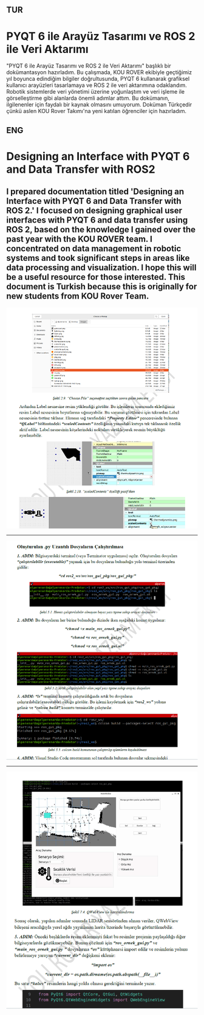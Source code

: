 ## TUR
# PYQT 6 ile Arayüz Tasarımı ve ROS 2 ile Veri Aktarımı
"PYQT 6 ile Arayüz Tasarımı ve ROS 2 ile Veri Aktarımı" başlıklı bir dokümantasyon hazırladım. Bu çalışmada, KOU ROVER ekibiyle geçtiğimiz yıl boyunca edindiğim bilgiler doğrultusunda, PYQT 6 kullanarak grafiksel kullanıcı arayüzleri tasarlamaya ve ROS 2 ile veri aktarımına odaklandım. Robotik sistemlerde veri yönetimi üzerine yoğunlaştım ve veri işleme ile görselleştirme gibi alanlarda önemli adımlar attım. Bu dokümanın, ilgilenenler için faydalı bir kaynak olmasını umuyorum. Doküman Türkçedir çünkü aslen KOU Rover Takımı'na yeni katılan öğrenciler için hazırladım.

## ENG
# Designing an Interface with PYQT 6 and Data Transfer with ROS2
I prepared documentation titled 'Designing an Interface with PYQT 6 and Data Transfer with ROS 2.' I focused on designing graphical user interfaces with PYQT 6 and data transfer using ROS 2, based on the knowledge I gained over the past year with the KOU ROVER team. I concentrated on data management in robotic systems and took significant steps in areas like data processing and visualization. I hope this will be a useful resource for those interested. This document is Turkish because this is originally for new students from KOU Rover Team.
---
![image](images/image1.png)

---
![image](images/image2.png)

---
![image](images/image3.png)

